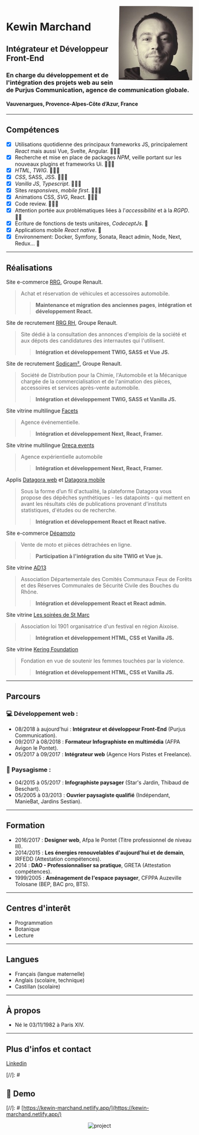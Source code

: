 <img alt="Kewin Marchand" align="right" width="200" height="200" src="public/images/me.jpg">

# Kewin Marchand 
## Intégrateur et Développeur Front-End
### En charge du développement et de l'intégration des projets web au sein de Purjus Communication, agence de communication globale.

#### Vauvenargues, Provence-Alpes-Côte d’Azur, France 

---

## Compétences

- [x] Utilisations quotidienne des principaux frameworks JS, principalement *React* mais aussi Vue, Svelte, Angular. 💪💪💪
- [x] Recherche et mise en place de packages *NPM*, veille portant sur les nouveaux plugins et frameworks Ui. 💪💪💪
- [x] *HTML*, *TWIG*. 💪💪💪
- [x] *CSS*, SASS, JSS. 💪💪💪
- [x] *Vanilla JS*, *Typescript*. 💪💪💪
- [x] Sites *responsives*, *mobile first*. 💪💪💪
- [x] Animations CSS, *SVG*, React. 💪💪💪
- [x] Code review. 💪💪💪
- [x] Attention portée aux problématiques liées à l'*accessibilité* et à la *RGPD*. 💪💪
- [x] Ecriture de fonctions de tests unitaires, *CodeceptJs*. 💪
- [x] Applications mobile *React native*. 💪
- [x] Environnement: Docker, Symfony, Sonata, React admin, Node, Next, Redux... 💪

---

## Réalisations

Site e-commerce [RRG](https://www.renault-retail-group.fr/), Groupe Renault.
>Achat et réservation de véhicules et accessoires automobile.
>>**Maintenance et migration des anciennes pages**, **intégration et développement React.**


Site de recrutement [RRG RH](https://jobsfrance.renaultretailgroup.com/), Groupe Renault.
>Site dédié à la consultation des annonces d'emplois de la société et aux dépots des candidatures des internautes qui l'utilisent.
>>**Intégration et développement TWIG, SASS et Vue JS.**


Site de recrutement [Sodicam²](https://sodicam2.fr/), Groupe Renault.
>Société de Distribution pour la Chimie, l'Automobile et la Mécanique chargée de la commercialisation et de l'animation des pièces, accessoires et services après-vente automobile.
>>**Intégration et développement TWIG, SASS et Vanilla JS.**


Site vitrine multilingue [Facets](https://facets.fr/fr)
>Agence événementielle.
>>**Intégration et développement Next, React, Framer.**


Site vitrine multilingue [Oreca events](https://oreca-events.com/fr)
>Agence expérientielle automobile
>>**Intégration et développement Next, React, Framer.**


Applis [Datagora web](https://datagora.fr/) et [Datagora mobile](https://play.google.com/store/apps/details?id=com.datagora&hl=en_SG&gl=US)
>Sous la forme d’un fil d'actualité, la plateforme Datagora vous propose des dépêches synthétiques - les datapoints - qui mettent en avant les résultats clés de publications provenant d'instituts statistiques, d'études ou de recherche.
>>**Intégration et développement React et React native.**


Site e-commerce [Dépamoto](https://depamoto.com/fr-FR/home)
>Vente de moto et pièces détrachées en ligne.
>>**Participation à l'intégration du site TWIG et Vue js.**


Site vitrine [AD13](https://comites-feux.com/)
>Association Départementale des Comités Communaux Feux de Forêts et des Réserves Communales de Sécurité Civile des Bouches du Rhône.
>>**Intégration et développement React et React admin.**


Site vitrine [Les soirées de St Marc](https://lessoireesdesaintmarc.fr/)
>Association loi 1901 organisatrice d'un festival en région Aixoise. 
>>**Intégration et développement HTML, CSS et Vanilla JS.**


Site vitrine [Kering Foundation](https://www.keringfoundation.org/en/)
>Fondation en vue de soutenir les femmes touchées par la violence.
>>**Intégration et développement HTML, CSS et Vanilla JS.**


---

## Parcours
### 💻 Développement web :

- 08/2018 à aujourd'hui : **Intégrateur et développeur Front-End** (Purjus Communication).
- 09/2017 à 08/2018 : **Formateur Infographiste en multimédia** (AFPA Avigon le Pontet).
- 05/2017 à 09/2017 : **Intégrateur web** (Agence Hors Pistes et Freelance).

### 🌳 Paysagisme :
- 04/2015 à 05/2017 : **Infographiste paysager** (Star's Jardin, Thibaud de Beschart).
- 05/2005 à 03/2013 : **Ouvrier paysagiste qualifié** (Indépendant, ManieBat, Jardins Sestian).

---

## Formation

- 2016/2017 : **Designer web**, Afpa le Pontet (Titre professionnel de niveau III).
- 2014/2015 : **Les énergies renouvelables d'aujourd'hui et de demain**, IRFEDD (Attestation compétences).
- 2014 : **DAO - Professionnaliser sa pratique**, GRETA (Attestation compétences).
- 1999/2005 : **Aménagement de l'espace paysager**, CFPPA Auzeville Tolosane (BEP, BAC pro, BTS).

---

## Centres d'interêt

- Programmation
- Botanique
- Lecture

---

## Langues

- Français (langue maternelle)
- Anglais (scolaire, technique)
- Castillan (scolaire)

---

## À propos

- Né le 03/11/1982 à Paris XIV.

---

## Plus d'infos et contact

[Linkedin](https://www.linkedin.com/in/kewin-marchand/)

[//]: # <h2>🚀 Demo</h2>

[//]: # [https://kewin-marchand.netlify.app/](https://kewin-marchand.netlify.app/)

<p align="center"><img src="https://socialify.git.ci/kewinMarchand/kewinMarchand/image?description=1&amp;descriptionEditable=Int%C3%A9grateur%20et%20D%C3%A9veloppeur%20Front-End%0AEn%20charge%20du%20d%C3%A9veloppement%20et%20de%20l%27int%C3%A9gration%20de%20projets%20web&amp;font=Source%20Code%20Pro&amp;language=1&amp;owner=1&amp;pattern=Formal%20Invitation&amp;theme=Dark" alt="project"></p>


